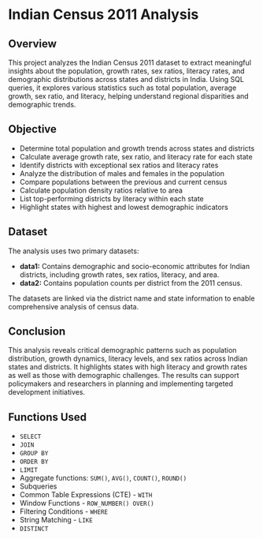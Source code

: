 # Indian Census 2011 Analysis

## Overview
This project analyzes the Indian Census 2011 dataset to extract meaningful insights about the population, growth rates, sex ratios, literacy rates, and demographic distributions across states and districts in India. Using SQL queries, it explores various statistics such as total population, average growth, sex ratio, and literacy, helping understand regional disparities and demographic trends.

## Objective
- Determine total population and growth trends across states and districts
- Calculate average growth rate, sex ratio, and literacy rate for each state
- Identify districts with exceptional sex ratios and literacy rates
- Analyze the distribution of males and females in the population
- Compare populations between the previous and current census
- Calculate population density ratios relative to area
- List top-performing districts by literacy within each state
- Highlight states with highest and lowest demographic indicators

## Dataset
The analysis uses two primary datasets:
- **data1:** Contains demographic and socio-economic attributes for Indian districts, including growth rates, sex ratios, literacy, and area.
- **data2:** Contains population counts per district from the 2011 census.

The datasets are linked via the district name and state information to enable comprehensive analysis of census data.

## Conclusion
This analysis reveals critical demographic patterns such as population distribution, growth dynamics, literacy levels, and sex ratios across Indian states and districts. It highlights states with high literacy and growth rates as well as those with demographic challenges. The results can support policymakers and researchers in planning and implementing targeted development initiatives.

## Functions Used
- `SELECT`
- `JOIN`
- `GROUP BY`
- `ORDER BY`
- `LIMIT`
- Aggregate functions: `SUM()`, `AVG()`, `COUNT()`, `ROUND()`
- Subqueries
- Common Table Expressions (CTE) - `WITH`
- Window Functions - `ROW_NUMBER() OVER()`
- Filtering Conditions - `WHERE`
- String Matching - `LIKE`
- `DISTINCT`

